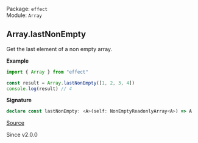 Package: `effect`<br />
Module: `Array`<br />

## Array.lastNonEmpty

Get the last element of a non empty array.

**Example**

```ts
import { Array } from "effect"

const result = Array.lastNonEmpty([1, 2, 3, 4])
console.log(result) // 4
```

**Signature**

```ts
declare const lastNonEmpty: <A>(self: NonEmptyReadonlyArray<A>) => A
```

[Source](https://github.com/Effect-TS/effect/tree/main/packages/effect/src/Array.ts#L722)

Since v2.0.0